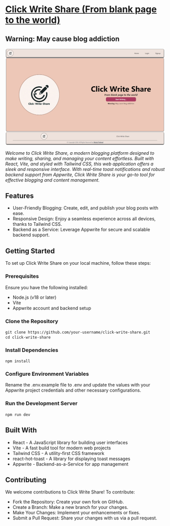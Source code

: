 # [Click Write Share (From blank page to the world)](https://click-write-share.netlify.app/)

## **Warning:** May cause blog addiction

<p align="center" >
    <img src="public/assets/homepage.png" alt="CWS Homepage"></img>
</p>

*Welcome to Click Write Share, a modern blogging platform designed to make writing, sharing, and managing your content effortless. Built with React, Vite, and styled with Tailwind CSS, this web application offers a sleek and responsive interface. With real-time toast notifications and robust backend support from Appwrite, Click Write Share is your go-to tool for effective blogging and content management.*

## Features
- User-Friendly Blogging: Create, edit, and publish your blog posts with ease.
- Responsive Design: Enjoy a seamless experience across all devices, thanks to Tailwind CSS.
- Backend as a Service: Leverage Appwrite for secure and scalable backend support.

## Getting Started
To set up Click Write Share on your local machine, follow these steps:

###  Prerequisites
Ensure you have the following installed:
- Node.js (v18 or later)
- Vite
- Appwrite account and backend setup

### Clone the Repository
```
git clone https://github.com/your-username/click-write-share.git
cd click-write-share
```

### Install Dependencies
```
npm install
```

### Configure Environment Variables
Rename the .env.example file to .env and update the values with your Appwrite project credentials and other necessary configurations.

### Run the Development Server
```
npm run dev
```

## Built With
- React - A JavaScript library for building user interfaces
- Vite - A fast build tool for modern web projects
- Tailwind CSS - A utility-first CSS framework
- react-hot-toast - A library for displaying toast messages
- Appwrite - Backend-as-a-Service for app management

## Contributing
We welcome contributions to Click Write Share! To contribute:
- Fork the Repository: Create your own fork on GitHub.
- Create a Branch: Make a new branch for your changes.
- Make Your Changes: Implement your enhancements or fixes.
- Submit a Pull Request: Share your changes with us via a pull request.
